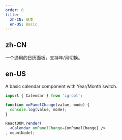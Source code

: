 ```yaml
---
order: 0
title:
  zh-CN: 基本
  en-US: Basic
---
```


## zh-CN

一个通用的日历面板，支持年/月切换。

## en-US

A basic calendar component with Year/Month switch.

````jsx
import { Calendar } from 'igroot';

function onPanelChange(value, mode) {
  console.log(value, mode);
}

ReactDOM.render(
  <Calendar onPanelChange={onPanelChange} />
, mountNode);
````
